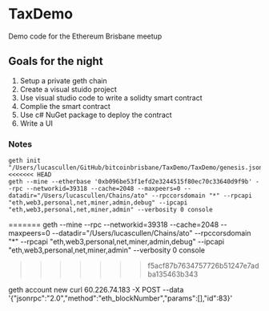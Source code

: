 # TaxDemo
Demo code for the Ethereum Brisbane meetup

## Goals for the night
1. Setup a private geth chain
2. Create a visual stuido project
3. Use visual studio code to write a solidty smart contract
4. Complie the smart contract
5. Use c# NuGet package to deploy the contract
6. Write a UI

### Notes
```
geth init "/Users/lucascullen/GitHub/bitcoinbrisbane/TaxDemo/TaxDemo/genesis.json"
<<<<<<< HEAD
geth --mine --etherbase '0xb096be53f1efd2e3244515f80ec70c33640d9f9b' --rpc --networkid=39318 --cache=2048 --maxpeers=0 --datadir="/Users/lucascullen/Chains/ato" --rpccorsdomain "*" --rpcapi "eth,web3,personal,net,miner,admin,debug" --ipcapi "eth,web3,personal,net,miner,admin" --verbosity 0 console
```
=======
geth --mine --rpc --networkid=39318 --cache=2048 --maxpeers=0 --datadir="/Users/lucascullen/Chains/ato" --rpccorsdomain "*" --rpcapi "eth,web3,personal,net,miner,admin,debug" --ipcapi "eth,web3,personal,net,miner,admin" --verbosity 0 console
>>>>>>> f5acf87b7634757726b51247e7adba135463b343

geth account new
curl 60.226.74.183 -X POST --data '{"jsonrpc":"2.0","method":"eth_blockNumber","params":[],"id":83}'
```
